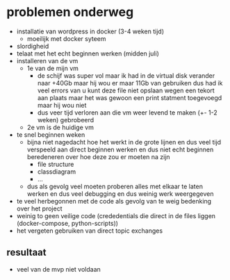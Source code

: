 # problemen onderweg
 - installatie van wordpress in docker (3-4 weken tijd)
   - moeilijk met docker syteem 
 - slordigheid
 - telaat met het echt beginnen werken (midden juli)
 - installeren van de vm
   - 1e van de mijn vm
     - de schijf was super vol maar ik had in de virtual disk verander naar +40Gb maar hij wou er maar 11Gb van gebruiken dus had ik veel errors van u kunt deze file niet opslaan wegen een tekort aan plaats maar het was gewoon een print statment toegevoegd maar hij wou niet
     - dus veer tijd verloren aan die vm weer levend te maken (+- 1-2 weken) gebrobeerd
   - 2e vm is de huidige vm
 - te snel beginnen weken 
   - bijna niet nagedacht hoe het werkt in de grote lijnen en dus veel tijd verspeeld aan direct beginnen werken en dus niet echt beginnen beredeneren over hoe deze zou er moeten na zijn
     - file structure
     - classdiagram
     - ...
   - dus als gevolg veel moeten proberen alles met elkaar te laten werken en dus veel debugging en dus weinig werk weergegeven
 - te veel herbegonnen met de code als gevolg van te weig bedenking over het project
 - weinig to geen veilige code (crededentials die direct in de files liggen (docker-compose, python-scripts))
 - het vergeten gebruiken van direct topic exchanges
## resultaat
 - veel van de mvp niet voldaan